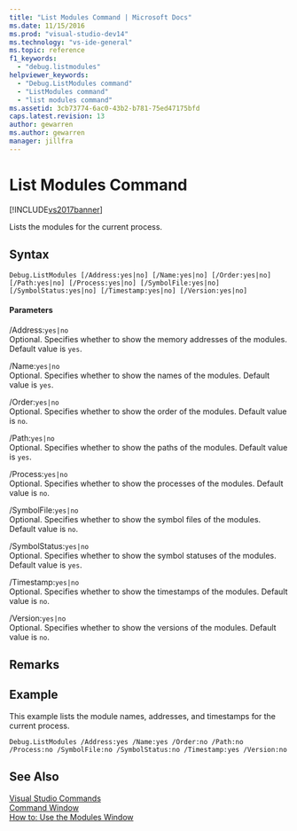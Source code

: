 ```yaml
---
title: "List Modules Command | Microsoft Docs"
ms.date: 11/15/2016
ms.prod: "visual-studio-dev14"
ms.technology: "vs-ide-general"
ms.topic: reference
f1_keywords: 
  - "debug.listmodules"
helpviewer_keywords: 
  - "Debug.ListModules command"
  - "ListModules command"
  - "list modules command"
ms.assetid: 3cb73774-6ac0-43b2-b781-75ed47175bfd
caps.latest.revision: 13
author: gewarren
ms.author: gewarren
manager: jillfra
---
```

# List Modules Command
[!INCLUDE[vs2017banner](../../includes/vs2017banner.md)]

Lists the modules for the current process.  
  
## Syntax  
  
```  
Debug.ListModules [/Address:yes|no] [/Name:yes|no] [/Order:yes|no]  
[/Path:yes|no] [/Process:yes|no] [/SymbolFile:yes|no]  
[/SymbolStatus:yes|no] [/Timestamp:yes|no] [/Version:yes|no]  
```  
  
#### Parameters  
 /Address:`yes|no`  
 Optional. Specifies whether to show the memory addresses of the modules. Default value is `yes`.  
  
 /Name:`yes|no`  
 Optional. Specifies whether to show the names of the modules. Default value is `yes`.  
  
 /Order:`yes|no`  
 Optional. Specifies whether to show the order of the modules. Default value is `no`.  
  
 /Path:`yes|no`  
 Optional. Specifies whether to show the paths of the modules. Default value is `yes`.  
  
 /Process:`yes|no`  
 Optional. Specifies whether to show the processes of the modules. Default value is `no`.  
  
 /SymbolFile:`yes|no`  
 Optional. Specifies whether to show the symbol files of the modules. Default value is `no`.  
  
 /SymbolStatus:`yes|no`  
 Optional. Specifies whether to show the symbol statuses of the modules. Default value is `yes`.  
  
 /Timestamp:`yes|no`  
 Optional. Specifies whether to show the timestamps of the modules. Default value is `no`.  
  
 /Version:`yes|no`  
 Optional. Specifies whether to show the versions of the modules. Default value is `no`.  
  
## Remarks  
  
## Example  
 This example lists the module names, addresses, and timestamps for the current process.  
  
```  
Debug.ListModules /Address:yes /Name:yes /Order:no /Path:no /Process:no /SymbolFile:no /SymbolStatus:no /Timestamp:yes /Version:no  
```  
  
## See Also  
 [Visual Studio Commands](../../ide/reference/visual-studio-commands.md)   
 [Command Window](../../ide/reference/command-window.md)   
 [How to: Use the Modules Window](../../debugger/how-to-use-the-modules-window.md)
